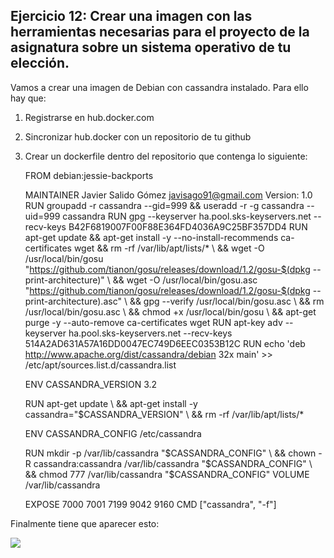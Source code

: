 ## Ejercicio 12: Crear una imagen con las herramientas necesarias para el proyecto de la asignatura sobre un sistema operativo de tu elección.

Vamos a crear una imagen de Debian con cassandra instalado. Para ello hay que:

1. Registrarse en hub.docker.com
2. Sincronizar hub.docker con un repositorio de tu github
3. Crear un dockerfile dentro del repositorio que contenga lo siguiente:

    FROM debian:jessie-backports  
    
    MAINTAINER Javier Salido Gómez <javisago91@gmail.com> Version: 1.0  
    RUN groupadd -r cassandra --gid=999 && useradd -r -g cassandra --uid=999 cassandra 
    RUN gpg --keyserver ha.pool.sks-keyservers.net --recv-keys B42F6819007F00F88E364FD4036A9C25BF357DD4 
    RUN apt-get update && apt-get install -y --no-install-recommends ca-certificates wget && rm -rf /var/lib/apt/lists/* \ 
    && wget -O /usr/local/bin/gosu "https://github.com/tianon/gosu/releases/download/1.2/gosu-$(dpkg --print-architecture)" \ 
    && wget -O /usr/local/bin/gosu.asc "https://github.com/tianon/gosu/releases/download/1.2/gosu-$(dpkg --print-architecture).asc" \ 
    && gpg --verify /usr/local/bin/gosu.asc \ 
    	&& rm /usr/local/bin/gosu.asc \ 
    && chmod +x /usr/local/bin/gosu \ 
    	&& apt-get purge -y --auto-remove ca-certificates wget 
    RUN apt-key adv --keyserver ha.pool.sks-keyservers.net --recv-keys 514A2AD631A57A16DD0047EC749D6EEC0353B12C 
    RUN echo 'deb http://www.apache.org/dist/cassandra/debian 32x main' >> /etc/apt/sources.list.d/cassandra.list 
    
     
    ENV CASSANDRA_VERSION 3.2 
     
     
     RUN apt-get update \ 
    	&& apt-get install -y cassandra="$CASSANDRA_VERSION" \ 
    	&& rm -rf /var/lib/apt/lists/* 
     
    ENV CASSANDRA_CONFIG /etc/cassandra 
    
    
    
     
    RUN mkdir -p /var/lib/cassandra "$CASSANDRA_CONFIG" \ 
    && chown -R cassandra:cassandra /var/lib/cassandra "$CASSANDRA_CONFIG" \ 
    && chmod 777 /var/lib/cassandra "$CASSANDRA_CONFIG" 
    VOLUME /var/lib/cassandra 
    
     
    EXPOSE 7000 7001 7199 9042 9160 
    CMD ["cassandra", "-f"] 

Finalmente tiene que aparecer esto:

![](http://googledrive.com/host/0ByKPAGLB_FgcU1E3LVk2dWxsVzA/3-12-1.png)




